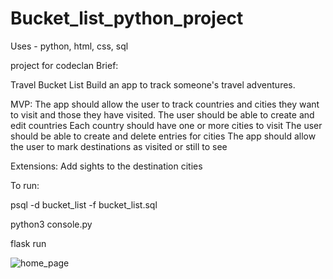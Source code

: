 # Bucket_list_python_project

Uses - python, html, css, sql

project for codeclan
Brief:

Travel Bucket List
Build an app to track someone's travel adventures.

MVP:
The app should allow the user to track countries and cities they want to visit and those they have visited.
The user should be able to create and edit countries
Each country should have one or more cities to visit
The user should be able to create and delete entries for cities
The app should allow the user to mark destinations as visited or still to see

Extensions:
Add sights to the destination cities

To run:

psql -d bucket_list -f bucket_list.sql

python3 console.py

flask run

![home_page]()